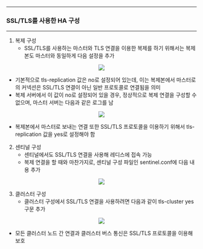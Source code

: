 -----
### SSL/TLS를 사용한 HA 구성
-----
1. 복제 구성
   - SSL/TLS를 사용하는 마스터와 TLS 연결을 이용한 복제를 하기 위해서는 복제본도 마스터와 동일하게 다음 설정을 추가
<div align="center">
<img src="https://github.com/user-attachments/assets/a53dfa57-49a8-4255-a74d-5b019f36f0d6">
</div>

   - 기본적으로 tls-replication 값은 no로 설정되어 있는데, 이는 복제본에서 마스터로의 커넥션은 SSL/TLS 연결이 아닌 일반 프로토콜로 연결됨을 의미
   - 복제 서버에서 이 값이 no로 설정되어 있을 경우, 정상적으로 복제 연결을 구성할 수 없으며, 마스터 서버는 다음과 같은 로그를 남
<div align="center">
<img src="https://github.com/user-attachments/assets/82470fe0-ab96-4ea8-ac9b-9a4bc035d9db">
</div>

   - 복제본에서 마스터로 보내는 연결 또한 SSL/TLS 프로토콜을 이용하기 위해서 tls-replication 값을 yes로 설정해야 함

2. 센티널 구성
   - 센티널에서도 SSL/TLS 연결을 사용해 레디스에 접속 가능
   - 복제 연결을 할 때와 마찬가지로, 센티널 구성 파일인 sentinel.conf에 다음 내용 추가
<div align="center">
<img src="https://github.com/user-attachments/assets/649ad07b-4801-4031-80cd-2eb78fc2c359">
</div>

3. 클러스터 구성
   - 클러스터 구성에서 SSL/TLS 연결을 사용하려면 다음과 같이 tls-cluster yes 구문 추가
<div align="center">
<img src="https://github.com/user-attachments/assets/b5e465c9-0294-4596-a0bf-c2dd331f2b1c">
</div>

   - 모든 클러스터 노드 간 연결과 클러스터 버스 통신은 SSL/TLS 프로토콜을 이용해 보호

